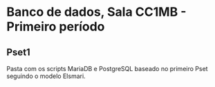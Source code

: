 # Banco de dados, Sala CC1MB - Primeiro período 
## Pset1

Pasta com os scripts MariaDB e PostgreSQL baseado no primeiro Pset seguindo o modelo Elsmari.
